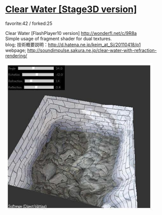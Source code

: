 # [Clear Water [Stage3D version]](http://wonderfl.net/c/enj6)

favorite:42 / forked:25

Clear Water [FlashPlayer10 version] http://wonderfl.net/c/9R8a  
Simple usage of fragment shader for dual textures.  
blog; 技術概要説明：http://d.hatena.ne.jp/keim_at_Si/20110418/p1  
webpage; http://soundimpulse.sakura.ne.jp/clear-water-with-refraction-rendering/

![thumbnail](./thumbnail.jpg)